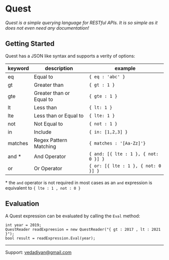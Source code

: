 # Quest 
*Quest is a simple querying language for RESTful APIs. It is so simple as it does not even need any documentation!* 

## Getting Started

Quest has a JSON like syntax and supports a verity of options: 

|keyword|description  | example|
|--|--|--|
| eq | Equal to | `{ eq : 'abc' }`
| gt | Greater than | `{ gt : 1 }`
| gte| Greater than or Equal to| `{ gte : 1 }`
| lt | Less than | `{ lt: 1 }`
| lte| Less than or Equal to| `{ lte: 1 }`
| not| Not Equal to| `{ not : 1 }`
| in | Include| `{ in: [1,2,3] }` 
| matches| Regex Pattern Matching| `{ matches : '[Aa-Zz]'}`
| and *| And Operator| `{ and: [{ lte : 1 }, { not: 0 }] }`
| or | Or Operator | `{ or: [{ lte : 1 }, { not: 0 }] }`
 

 \* the `and` operator is not required in most cases as an `and` expression is equivalent to `{ lte : 1 , not : 0 }`

## Evaluation
A Quest expression can be evaluated by calling the `Eval` method: 

	int year = 2019;
    QuestReader readExpreesion = new QuestReader("{ gt : 2017 , lt : 2021 }");
    bool result = readExpression.Eval(year);

--- 
Support: vedadiyan@gmail.com
